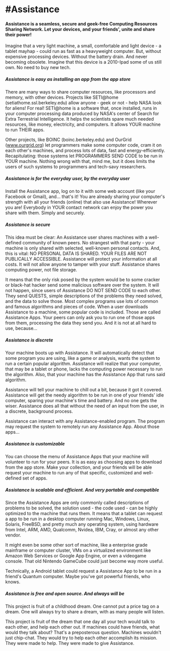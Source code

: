 #Assistance
==========

#### Assistance is a seamless, secure and geek-free Computing Resources Sharing Network. Let your devices, and your friends', unite and share their power!

Imagine that a very light machine, a small, comfortable and light device - a tablet mayhap - could run as fast as a heavyweight computer.
But, without expensive processing devices. Without the battery drain. And never becoming obsolete.
Imagine that this device is a 2010-Ipad some of us still own. No need to buy new tech.


##### Assistance is easy as installing an app from the app store

There are many ways to share computer resources, like processors and memory, with other devices. Projects like SETI@home (setiathome.ssl.berkeley.edu) allow  anyone - geek or not - help NASA look for aliens! For real! SETI@home is a software that, once installed, runs in your computer processing data produced by NASA's center of Search for Extra Terrestrial Intelligence. It helps the scientists spare much needed resources, like money, electricity, and computers. It allows YOUR machine to run THEIR apps.

Other projects, like BOINC (boinc.berkeley.edu) and OurGrid (www.ourgrid.org) let programmers make some computer code, cram it on each other's machines, and process lots of data, fast and energy-efficiently. Recapitulating: those systems let PROGRAMMERS SEND CODE to be run in YOUR machine. Nothing wrong with that, mind me, but it does limits the users of such systems to programmers and tech-savy researchers.


##### Assistance is for the everyday user, by the everyday user

Install the Assistance app, log on to it with some web account (like your Facebook or Gmail), and... that's it! You are already sharing your computer's strength with all your friends (online) that also use Assistance! Wherever you are! Everybody in YOUR contact network can enjoy the power you share with them. Simply and securely.


##### Assistance is secure

This idea must be clear: An Assistance user shares machines with a well-defined community of known peers. No strangest with that party - your machine is only shared with selected, well-known personal contacts.
And, this is vital: NO PERSONAL DATA IS SHARED. YOUR FILES ARE NOT PUBLICALLY ACCESSIBLE. Assistance will protect your information at all costs. It will not allow anyone to tamper with your stuff. Assistance shares computing power, not file storage.

It means that the only risk posed by the system would be to some cracker or black-hat hacker send some malicious software over the system. It will not happen, since users of Assistance DO NOT SEND CODE to each other. They send QUESTS, simple descriptions of the problems they need solved, and the data to solve those.
Most complex programs use lots of common and famous algorithms and pieces of code. When a user downloads Assistance to a machine, some popular code is included. Those are called Assistance Apps. Your peers can only ask you to run one of those apps from them, processing the data they send you.
And it is not at all hard to use, because...


##### Assistance is discrete

Your machine boots up with Assistance. It will automatically detect that some program you are using, like a game or analysis, wants the system to run a certain popular algorithm. Assistance will realize that your computer, that may be a tablet or phone, lacks the computing power necessary to run the algorithm. Also, that your machine has the Assistance App that runs said algorithm.

Assistance will tell your machine to chill out a bit, because it got it covered. Assistance will get the needy algorithm to be run in one of your friends' idle computer, sparing your machine's time and battery.
And no one gets the wiser. Assistance does all that without the need of an input from the user, in a discrete, background process.

Assistance can interact with any Assistance-enabled program. The program may request the system to remotely run any Assistance App. About those apps...


##### Assistance is customizable

You can choose the menu of Assistance Apps that your machine will volunteer to run for your peers. It is as easy as choosing apps to download from the app store. Make your collection, and your friends will be able request your machine to run any of that specific, customized and well-defined set of apps.


##### Assistance is scalable and efficient. And very portable and compatible

Since the Assistance Apps are only commonly called descriptions of problems to be solved, the solution used - the code used - can be highly optimized to the machine that runs them. It means that a tablet can request a app to be run in a desktop computer running Mac, Windows, Linux, Solaris, FreeBSD, and pretty much any operating system, using hardware from Intel, ARM, AMD, Qualcomm, Nvidea, IBM, Cray, or almost any other vendor.

It might even be some other sort of machine, like a enterprise grade mainframe or computer cluster, VMs on a virtualized environment like Amazon Web Services or Google App Engine, or even a videogame console. That old Nintendo GameCube could just become way more useful.

Technically, a Android tablet could request a Assistance App to be run in a friend's Quantum computer. Maybe you've got powerful friends, who knows.


#####  Assistance is free and open source. And always will be

This project is fruit of a childhood dream. One cannot put a price tag on a dream. One will always try to share a dream, with as many people will listen.

This project is fruit of the dream that one day all your tech would talk to each other, and help each other out.
If machines could have friends, what would they talk about? That's a preposterous question. Machines wouldn't just chip-chat. They would try to help each other accomplish its mission. They were made to help. They were made to give Assistance.



